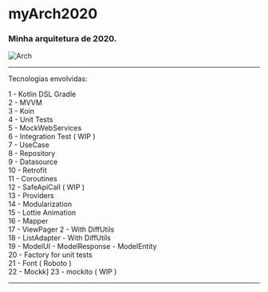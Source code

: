 # myArch2020

### Minha arquitetura de 2020.

![Arch](https://user-images.githubusercontent.com/6299673/75498603-5a246800-59a6-11ea-995e-eecab1149005.png)

---------------------------------------------------------------------------------------------------------------------------

Tecnologias envolvidas:

1 - Kotlin DSL Gradle\
2 - MVVM\
3 - Koin\
4 - Unit Tests\
5 - MockWebServices\
6 - Integration Test ( WIP )\
7 - UseCase\
8 - Repository\
9 - Datasource\
10 - Retrofit\
11 - Coroutines\
12 - SafeApiCall ( WIP )\
13 - Providers\
14 - Modularization\
15 - Lottie Animation\
16 - Mapper\
17 - ViewPager 2 - With DiffUtils\
18 - ListAdapter - With DiffUtils\
19 - ModelUI - ModelResponse - ModelEntity\
20 - Factory for unit tests\
21 - Font ( Roboto )\
22 - Mockk]
23 - mockito ( WIP )

---------------------------------------------------------------------------------------------------------------------------

